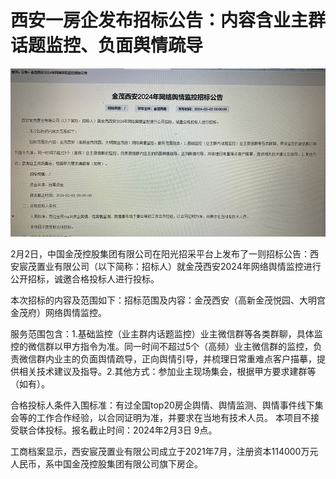 # 西安一房企发布招标公告：内容含业主群话题监控、负面舆情疏导

![013db8d59bd8596f3f5ea8e5161ed670.jpg](https://raw.githubusercontent.com/qqhsx/qqnews_image/main/2024/02/02/西安一房企发布招标公告：内容含业主群话题监控、负面舆情疏导/013db8d59bd8596f3f5ea8e5161ed670.jpg)

2月2日，中国金茂控股集团有限公司在阳光招采平台上发布了一则招标公告：西安宸茂置业有限公司（以下简称：招标人）就金茂西安2024年网络舆情监控进行公开招标，诚邀合格投标人进行投标。

本次招标的内容及范围如下：招标范围及内容：金茂西安（高新金茂悦园、大明宫金茂府）网络舆情监控。

服务范围包含：1.基础监控（业主群内话题监控）业主微信群等各类群聊，具体监控的微信群以甲方指令为准。同一时间不超过5个（高频）业主微信群的监控，负责微信群内业主的负面舆情疏导，正向舆情引导，并梳理日常重难点客户描摹，提供相关技术建议及指导。2.其他方式：参加业主现场集会，根据甲方要求建群等（如有）。

合格投标人条件入围标准：有过全国top20房企舆情、舆情监测、舆情事件线下集会等的工作合作经验，以合同证明为准，并要求在当地有技术人员。
本项目不接受联合体投标。报名截止时间：2024年2月3日 9点。

工商档案显示，西安宸茂置业有限公司成立于2021年7月，注册资本114000万元人民币，系中国金茂控股集团有限公司旗下房企。

